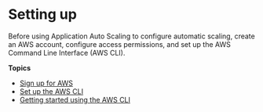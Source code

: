 # Setting up<a name="setting-up"></a>

Before using Application Auto Scaling to configure automatic scaling, create an AWS account, configure access permissions, and set up the AWS Command Line Interface \(AWS CLI\)\.

**Topics**
+ [Sign up for AWS](sign-up-for-aws.md)
+ [Set up the AWS CLI](setup-awscli.md)
+ [Getting started using the AWS CLI](get-started-exercise.md)